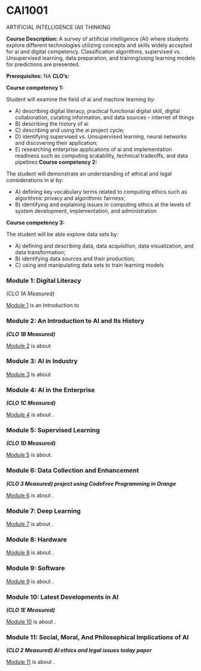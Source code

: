 # CAI1001
ARTIFICIAL INTELLIGENCE (AI) THINKING

**Course Description:** A survey of artificial intelligence (AI) where students explore different technologies utilizing concepts and skills widely accepted for ai and digital competency. Classification algorithms, supervised vs. Unsupervised learning, data preparation, and training/using learning models for predictions are presented. 

**Prerequisites:** NA
**CLO’s:**

**Course competency 1:** 

Student will examine the field of ai and machine learning by: 
 * A) describing digital literacy, practical functional digital skill, digital collaboration, curating information, and data sources – internet of things 
 * B) describing the history of ai 
 * C) describing and using the ai project cycle; 
 * D) identifying supervised vs. Unsupervised learning, neural networks and discovering their application; 
 * E) researching enterprise applications of ai and implementation readiness such as computing scalability, technical tradeoffs, and data pipelines
 **Course competency 2:**
   
The student will demonstrate an understanding of ethical and legal considerations in ai by: 

 * A) defining key vocabulary terms related to computing ethics such as algorithmic privacy and algorithmic fairness; 
 * B) identifying and explaining issues in computing ethics at the levels of system development, implementation, and administration
 
 **Course competency 3:**
 
The student will be able explore data sets by: 

 * A) defining and describing data, data acquisition, data visualization, and data transformation; 
 * B) identifying data sources and their production; 
 * C) using and manipulating data sets to train learning models



### Module 1: Digital Literacy 
*(CLO 1A Measured)*

[Module 1](./Module_1/README.md) is an Introduction to 

### Module 2: An Introduction to AI and Its History 
***(CLO 1B Measured)***

[Module 2](./Module_2/README.md) is about 


### Module 3: AI in Industry
[Module 3](./Module_3/README.md) is about
 

### Module 4: AI in the Enterprise 
***(CLO 1C Measured)***

[Module 4](./Module_4/README.md) is about .

### Module 5: Supervised Learning  
***(CLO 1D Measured)***

[Module 5](./Module_5/README.md) is about.

### Module 6: Data Collection and Enhancement 
***(CLO 3 Measured) project using CodeFree Programming in Orange***

[Module 6](./Module_6/README.md) is about .

### Module 7: Deep Learning 
[Module 7](./Module_7/README.md) is about .

### Module 8: Hardware
[Module 8](./Module_8/README.md) is about .

### Module 9: Software
[Module 9](./Module_9/README.md) is about .

### Module 10: Latest Developments in AI 
***(CLO 1E Measured)***

[Module 10](./Module_10/README.md) is about .

### Module 11: Social, Moral, And Philosophical Implications of AI 
***(CLO 2 Measured) AI ethics and legal issues today paper***

[Module 11](./Module_11/README.md) is about .


